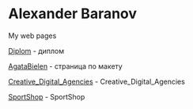 # Alexander Baranov
My web pages


[Diplom](https://gibbzzz.github.io/Diplom.loc/) - диплом

[AgataBielen](https://gibbzzz.github.io/AgataBielenPage/) - страница по макету

[Creative_Digital_Agencies](https://gibbzzz.github.io/Creative_Digital_Agencies/) - Creative_Digital_Agencies

[SportShop](https://gibbzzz.github.io/SportShop/) - SportShop
